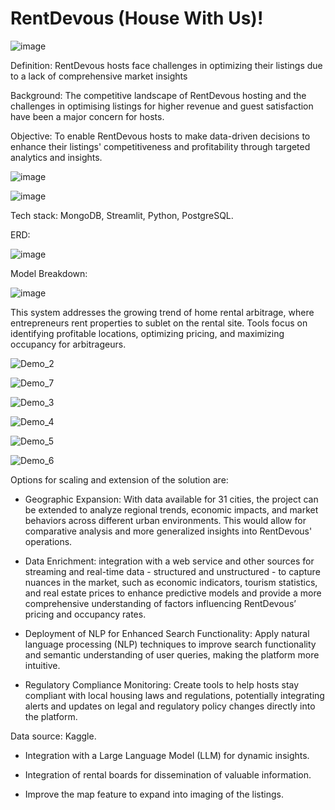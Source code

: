 # RentDevous (House With Us)!

![image](https://github.com/misterseyiayeni/Insights-for-Rentdevous-Potential-Hosts-Project/assets/125358861/679dfdd3-95d6-4618-8670-a484893052b6)

Definition: RentDevous hosts face challenges in optimizing their listings due to a lack of comprehensive market insights

Background: The competitive landscape of RentDevous hosting and the challenges in optimising listings for higher revenue and guest satisfaction have been a major concern for hosts.

Objective: To enable RentDevous hosts to make data-driven decisions to enhance their listings' competitiveness and profitability through targeted analytics and insights.

![image](https://github.com/misterseyiayeni/Insights-for-Rentdevous-Potential-Hosts-Project/assets/125358861/288cef7d-0a58-4c7f-b683-1c146cc70efd)

![image](https://github.com/misterseyiayeni/Insights-for-Rentdevous-Potential-Hosts-Project/assets/125358861/b67d3d24-bc52-4686-87b7-d5557172eb99)

Tech stack: MongoDB, Streamlit, Python, PostgreSQL.

ERD:

![image](https://github.com/misterseyiayeni/Insights-for-Rentdevous-Potential-Hosts-Project/assets/125358861/1341ed1d-c327-40f2-beee-90532f5bb2c9)

Model Breakdown:

![image](https://github.com/misterseyiayeni/Insights-for-Rentdevous-Potential-Hosts-Project/assets/125358861/0e90e1f8-8da1-49c7-8715-4898fe8df612)


This system addresses the growing trend of home rental arbitrage, where entrepreneurs rent properties to sublet on the rental site. Tools focus on identifying profitable locations, optimizing pricing, and maximizing occupancy for arbitrageurs.

![Demo_2](https://github.com/misterseyiayeni/Insights-for-Rentdevous-Potential-Hosts-Project/assets/125358861/af9b57c0-253d-412e-9cfe-7da2ed5f190a)

![Demo_7](https://github.com/misterseyiayeni/Insights-for-Rentdevous-Potential-Hosts-Project/assets/125358861/397b89bc-9f78-424d-920c-1dad3da54cdd)

![Demo_3](https://github.com/misterseyiayeni/Insights-for-Rentdevous-Potential-Hosts-Project/assets/125358861/429335c5-c976-41b4-9a68-bcd454d48b20)

![Demo_4](https://github.com/misterseyiayeni/Insights-for-Rentdevous-Potential-Hosts-Project/assets/125358861/b401be58-3ae9-4063-b8ae-debd8d24d3a0)

![Demo_5](https://github.com/misterseyiayeni/Insights-for-Rentdevous-Potential-Hosts-Project/assets/125358861/35de1c13-0e76-4ad5-b665-d81af7db2f7a)

![Demo_6](https://github.com/misterseyiayeni/Insights-for-Rentdevous-Potential-Hosts-Project/assets/125358861/32328a39-0a9f-48ac-b6b2-c5dd66c952b0)

Options for scaling and extension of the solution are:

- Geographic Expansion: With data available for 31 cities, the project can be extended to analyze regional trends, economic impacts, and market behaviors across different urban environments. This would allow for comparative analysis and more generalized insights into RentDevous' operations.

- Data Enrichment: integration with a web service and other sources for streaming and real-time data - structured and unstructured - to capture nuances in the market, such as economic indicators, tourism statistics, and real estate prices to enhance predictive models and provide a more comprehensive understanding of factors influencing RentDevous’ pricing and occupancy rates.

- Deployment of NLP for Enhanced Search Functionality: Apply natural language processing (NLP) techniques to improve search functionality and semantic understanding of user queries, making the platform more intuitive.
  
- Regulatory Compliance Monitoring: Create tools to help hosts stay compliant with local housing laws and regulations, potentially integrating alerts and updates on legal and regulatory policy changes directly into the platform.

Data source: Kaggle.

- Integration with a Large Language Model (LLM) for dynamic insights.

- Integration of rental boards for dissemination of valuable information.

- Improve the map feature to expand into imaging of the listings.
